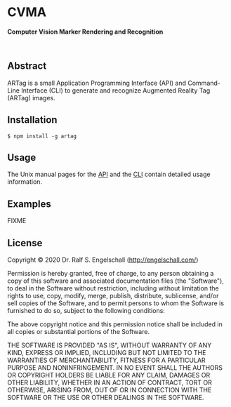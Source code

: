 
CVMA
====

**Computer Vision Marker Rendering and Recognition**

<p/>
<img src="https://nodei.co/npm/artag.png?downloads=true&stars=true" alt=""/>

<p/>
<img src="https://david-dm.org/rse/artag.png" alt=""/>

Abstract
--------

ARTag is a small Application Programming Interface (API) and Command-Line
Interface (CLI) to generate and recognize Augmented Reality Tag (ARTag) images.

Installation
------------

```
$ npm install -g artag
```

Usage
-----

The Unix manual pages for the
[API](https://github.com/rse/artag/blob/master/artag-api.md) and the
[CLI](https://github.com/rse/artag/blob/master/artag-cli.md) contain
detailed usage information.

Examples
--------

FIXME

License
-------

Copyright &copy; 2020 Dr. Ralf S. Engelschall (http://engelschall.com/)

Permission is hereby granted, free of charge, to any person obtaining
a copy of this software and associated documentation files (the
"Software"), to deal in the Software without restriction, including
without limitation the rights to use, copy, modify, merge, publish,
distribute, sublicense, and/or sell copies of the Software, and to
permit persons to whom the Software is furnished to do so, subject to
the following conditions:

The above copyright notice and this permission notice shall be included
in all copies or substantial portions of the Software.

THE SOFTWARE IS PROVIDED "AS IS", WITHOUT WARRANTY OF ANY KIND,
EXPRESS OR IMPLIED, INCLUDING BUT NOT LIMITED TO THE WARRANTIES OF
MERCHANTABILITY, FITNESS FOR A PARTICULAR PURPOSE AND NONINFRINGEMENT.
IN NO EVENT SHALL THE AUTHORS OR COPYRIGHT HOLDERS BE LIABLE FOR ANY
CLAIM, DAMAGES OR OTHER LIABILITY, WHETHER IN AN ACTION OF CONTRACT,
TORT OR OTHERWISE, ARISING FROM, OUT OF OR IN CONNECTION WITH THE
SOFTWARE OR THE USE OR OTHER DEALINGS IN THE SOFTWARE.

